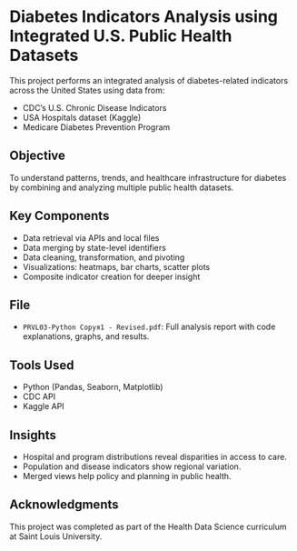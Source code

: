 # Diabetes Indicators Analysis using Integrated U.S. Public Health Datasets

This project performs an integrated analysis of diabetes-related indicators across the United States using data from:
- CDC’s U.S. Chronic Disease Indicators
- USA Hospitals dataset (Kaggle)
- Medicare Diabetes Prevention Program

## Objective
To understand patterns, trends, and healthcare infrastructure for diabetes by combining and analyzing multiple public health datasets.

## Key Components
- Data retrieval via APIs and local files
- Data merging by state-level identifiers
- Data cleaning, transformation, and pivoting
- Visualizations: heatmaps, bar charts, scatter plots
- Composite indicator creation for deeper insight

## File
- `PRVL03-Python Copyя1 - Revised.pdf`: Full analysis report with code explanations, graphs, and results.

## Tools Used
- Python (Pandas, Seaborn, Matplotlib)
- CDC API
- Kaggle API

## Insights
- Hospital and program distributions reveal disparities in access to care.
- Population and disease indicators show regional variation.
- Merged views help policy and planning in public health.


## Acknowledgments
This project was completed as part of the Health Data Science curriculum at Saint Louis University.

